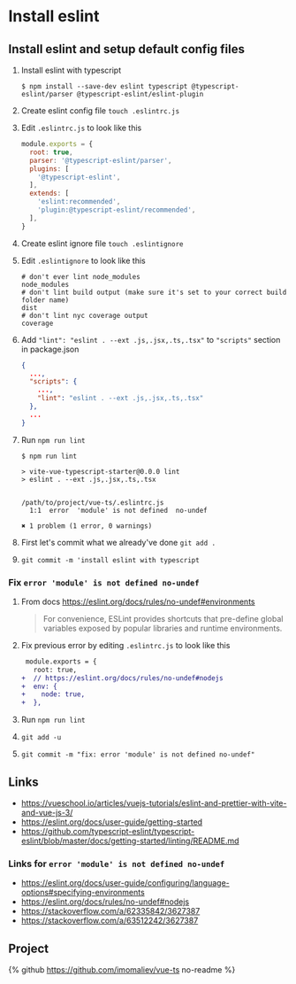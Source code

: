 # Install eslint

## Install eslint and setup default config files

1. Install eslint with typescript
    ```console
    $ npm install --save-dev eslint typescript @typescript-eslint/parser @typescript-eslint/eslint-plugin
    ```
1. Create eslint config file `touch .eslintrc.js`
1. Edit `.eslintrc.js` to look like this

    <!-- prettier-ignore -->
    ```javascript
    module.exports = {
      root: true,
      parser: '@typescript-eslint/parser',
      plugins: [
        '@typescript-eslint',
      ],
      extends: [
        'eslint:recommended',
        'plugin:@typescript-eslint/recommended',
      ],
    }
    ```

1. Create eslint ignore file `touch .eslintignore`
1. Edit `.eslintignore` to look like this
    ```gitignore
    # don't ever lint node_modules
    node_modules
    # don't lint build output (make sure it's set to your correct build folder name)
    dist
    # don't lint nyc coverage output
    coverage
    ```
1. Add `"lint": "eslint . --ext .js,.jsx,.ts,.tsx"` to `"scripts"` section in package.json
    ```json
    {
      ...,
      "scripts": {
        ...,
        "lint": "eslint . --ext .js,.jsx,.ts,.tsx"
      },
      ...
    }
    ```
1. Run `npm run lint`

    ```console
    $ npm run lint

    > vite-vue-typescript-starter@0.0.0 lint
    > eslint . --ext .js,.jsx,.ts,.tsx


    /path/to/project/vue-ts/.eslintrc.js
      1:1  error  'module' is not defined  no-undef

    ✖ 1 problem (1 error, 0 warnings)
    ```

1. First let's commit what we already've done `git add .`
1. `git commit -m 'install eslint with typescript`

### Fix `error 'module' is not defined no-undef`

1. From docs https://eslint.org/docs/rules/no-undef#environments

    > For convenience, ESLint provides shortcuts that pre-define global variables exposed by popular libraries and runtime environments.

1. Fix previous error by editing `.eslintrc.js` to look like this
    ```diff
     module.exports = {
       root: true,
    +  // https://eslint.org/docs/rules/no-undef#nodejs
    +  env: {
    +    node: true,
    +  },
    ```
1. Run `npm run lint`
1. `git add -u`
1. `git commit -m "fix: error 'module' is not defined no-undef"`

## Links

-   https://vueschool.io/articles/vuejs-tutorials/eslint-and-prettier-with-vite-and-vue-js-3/
-   https://eslint.org/docs/user-guide/getting-started
-   https://github.com/typescript-eslint/typescript-eslint/blob/master/docs/getting-started/linting/README.md

### Links for `error 'module' is not defined no-undef`

-   https://eslint.org/docs/user-guide/configuring/language-options#specifying-environments
-   https://eslint.org/docs/rules/no-undef#nodejs
-   https://stackoverflow.com/a/62335842/3627387
-   https://stackoverflow.com/a/63512242/3627387

## Project

{% github https://github.com/imomaliev/vue-ts no-readme %}

